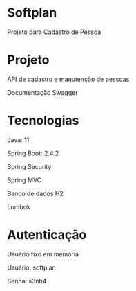 # Softplan
Projeto para Cadastro de Pessoa

# Projeto

API de cadastro e manutenção de pessoas

Documentação Swagger

# Tecnologias

Java: 11

Spring Boot: 2.4.2

Spring Security

Spring MVC

Banco de dados H2

Lombok

# Autenticação

Usuário fixo em memória

Usuário: softplan

Senha: s3nh4
